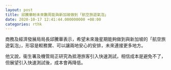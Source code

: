 ```yaml
---
layout: post
title: 邱騰華盼未來數周能與新加坡做到「航空旅遊氣泡」
date: 2020-10-17 12:41:44.000000000 +08:00
categories: rthk
---
```


商務及經濟發展局局長邱騰華表示，希望未來幾星期能夠做到與新加坡的「航空旅遊氣泡」，形容是較務實、可以讓兩地安心的安排，未來連接更多地方。

他又說，衞生署及機管局正研究為抵港旅客引入快速測試，相信成本是避免不了，但展望引入快速測試後，成本會再降低。
